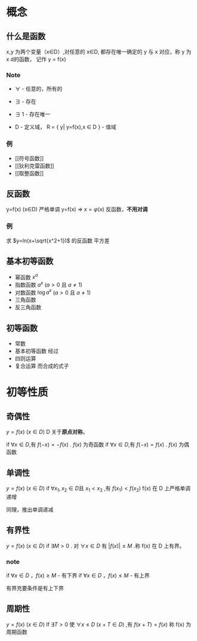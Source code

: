 # 概念
##  什么是函数
  x,y 为两个变量（x$\in$D）,对任意的 x$\in$D, 都存在唯一确定的 y 与 x 对应，称 y 为 x d的函数， 记作 y = f(x)

### Note
+  $\forall$  - 任意的，所有的
+  $\exists$  - 存在
+  $\exists$ 1  - 存在唯一

+ D - 定义域， R = { y| y=f(x),x $\in$ D } - 值域

### 例
+ [[符号函数]]
+ [[狄利克雷函数]]
+ [[取整函数]]

## 反函数
y=f(x) (x$\in$D) 严格单调
y=f(x) $\Rightarrow$  $x=\varphi(x)$ 反函数，**不用对调**

### 例
求 $y=ln(x+\sqrt{x^2+1})$ 的反函数
平方差

## 基本初等函数

+ 幂函数 $x^a$
+ 指数函数 $a^x$ ($a>0$  且 $a\neq1$)
+ 对数函数 $\log {a^x}$ ($a>0$  且 $a\neq1$)
+ 三角函数 
+ 反三角函数

## 初等函数
+ 常数
+ 基本初等函数
经过
+ 四则运算
+ 复合运算
而合成的式子

# 初等性质
## 奇偶性
$y=f(x)\text{ } (x\in D)$  D 关于**原点对称**。

if $\forall x \in D$,有 $f(-x)=-f(x)$ . $f(x)$ 为奇函数
if $\forall x \in D$,有 $f(-x)=f(x)$  . $f(x)$ 为偶函数

## 单调性
$y=f(x)\text{ } (x\in D)$ 
if $\forall x_1,x_2 \in D \text{且 } x_1<x_2$ ,有 $f(x_1)<f(x_2)$
f(x) 在 D 上严格单调递增

同理，推出单调递减

## 有界性
$y=f(x)\text{ } (x\in D)$ 
if $\exists M>0$  . 对 $\forall x\in D$ 有 $|f(x)| \leq M$ .称 f(x) 在 D 上有界。

### note
if $\forall x\in D$ ，$f(x) \geq M$ - 有下界
if $\forall x\in D$ ，$f(x) \leq M$ - 有上界

有界充要条件是有上下界

## 周期性
$y=f(x)\text{ } (x\in D)$ If $\exists T>0$
使 $\forall x \leq D\ (x+T \in D)$ ,有 $f(x+T)=f(x)$
称 f(x) 为周期函数